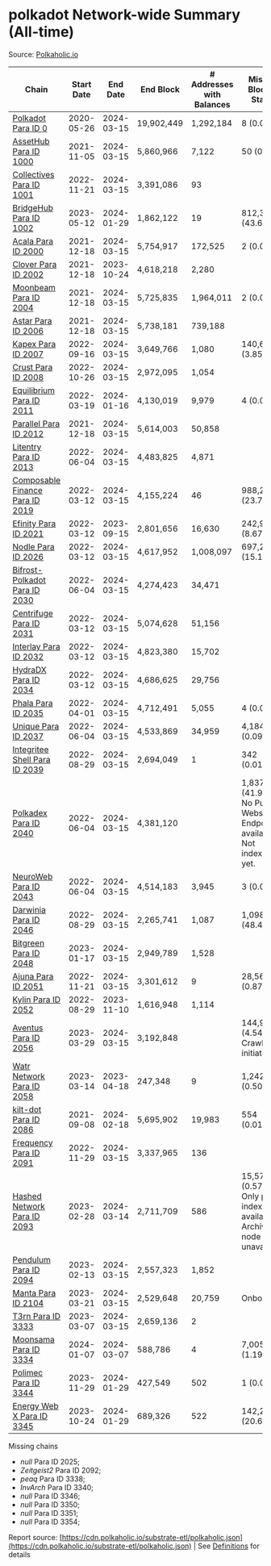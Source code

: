 # polkadot Network-wide Summary (All-time)

Source: [Polkaholic.io](https://polkaholic.io)


| Chain            | Start Date | End Date | End Block | # Addresses with Balances | Missing Blocks / Status |
| ---------------- | ---------- | ---------| --------- | ------------------------- | ----------------------- |
| [Polkadot Para ID 0](/polkadot/0-polkadot) | 2020-05-26 | 2024-03-15 | 19,902,449 |  1,292,184 | 8 (0.00%)  |
| [AssetHub Para ID 1000](/polkadot/1000-assethub) | 2021-11-05 | 2024-03-15 | 5,860,966 |  7,122 | 50 (0.00%)  |
| [Collectives Para ID 1001](/polkadot/1001-collectives) | 2022-11-21 | 2024-03-15 | 3,391,086 |  93 |    |
| [BridgeHub Para ID 1002](/polkadot/1002-bridgehub) | 2023-05-12 | 2024-01-29 | 1,862,122 |  19 | 812,302 (43.62%)  |
| [Acala Para ID 2000](/polkadot/2000-acala) | 2021-12-18 | 2024-03-15 | 5,754,917 |  172,525 | 2 (0.00%)  |
| [Clover Para ID 2002](/polkadot/2002-clover) | 2021-12-18 | 2023-10-24 | 4,618,218 |  2,280 |    |
| [Moonbeam Para ID 2004](/polkadot/2004-moonbeam) | 2021-12-18 | 2024-03-15 | 5,725,835 |  1,964,011 | 2 (0.00%)  |
| [Astar Para ID 2006](/polkadot/2006-astar) | 2021-12-18 | 2024-03-15 | 5,738,181 |  739,188 |    |
| [Kapex Para ID 2007](/polkadot/2007-kapex) | 2022-09-16 | 2024-03-15 | 3,649,766 |  1,080 | 140,668 (3.85%)  |
| [Crust Para ID 2008](/polkadot/2008-crust) | 2022-10-26 | 2024-03-15 | 2,972,095 |  1,054 |    |
| [Equilibrium Para ID 2011](/polkadot/2011-equilibrium) | 2022-03-19 | 2024-01-16 | 4,130,019 |  9,979 | 4 (0.00%)  |
| [Parallel Para ID 2012](/polkadot/2012-parallel) | 2021-12-18 | 2024-03-15 | 5,614,003 |  50,858 |    |
| [Litentry Para ID 2013](/polkadot/2013-litentry) | 2022-06-04 | 2024-03-15 | 4,483,825 |  4,871 |    |
| [Composable Finance Para ID 2019](/polkadot/2019-composable) | 2022-03-12 | 2024-03-15 | 4,155,224 |  46 | 988,228 (23.78%)  |
| [Efinity Para ID 2021](/polkadot/2021-efinity) | 2022-03-12 | 2023-09-15 | 2,801,656 |  16,630 | 242,949 (8.67%)  |
| [Nodle Para ID 2026](/polkadot/2026-nodle) | 2022-03-12 | 2024-03-15 | 4,617,952 |  1,008,097 | 697,251 (15.10%)  |
| [Bifrost-Polkadot Para ID 2030](/polkadot/2030-bifrost) | 2022-06-04 | 2024-03-15 | 4,274,423 |  34,471 |    |
| [Centrifuge Para ID 2031](/polkadot/2031-centrifuge) | 2022-03-12 | 2024-03-15 | 5,074,628 |  51,156 |    |
| [Interlay Para ID 2032](/polkadot/2032-interlay) | 2022-03-12 | 2024-03-15 | 4,823,380 |  15,702 |    |
| [HydraDX Para ID 2034](/polkadot/2034-hydradx) | 2022-03-12 | 2024-03-15 | 4,686,625 |  29,756 |    |
| [Phala Para ID 2035](/polkadot/2035-phala) | 2022-04-01 | 2024-03-15 | 4,712,491 |  5,055 | 4 (0.00%)  |
| [Unique Para ID 2037](/polkadot/2037-unique) | 2022-06-04 | 2024-03-15 | 4,533,869 |  34,959 | 4,184 (0.09%)  |
| [Integritee Shell Para ID 2039](/polkadot/2039-integritee) | 2022-08-29 | 2024-03-15 | 2,694,049 |  1 | 342 (0.01%)  |
| [Polkadex Para ID 2040](/polkadot/2040-polkadex) | 2022-06-04 | 2024-03-15 | 4,381,120 |   | 1,837,152 (41.93%) No Public Websocket Endpoint available: Not indexing yet. |
| [NeuroWeb Para ID 2043](/polkadot/2043-neuroweb) | 2022-06-04 | 2024-03-15 | 4,514,183 |  3,945 | 3 (0.00%)  |
| [Darwinia Para ID 2046](/polkadot/2046-darwinia) | 2022-08-29 | 2024-03-15 | 2,265,741 |  1,087 | 1,098,047 (48.46%)  |
| [Bitgreen Para ID 2048](/polkadot/2048-bitgreen) | 2023-01-17 | 2024-03-15 | 2,949,789 |  1,528 |    |
| [Ajuna Para ID 2051](/polkadot/2051-ajuna) | 2022-11-21 | 2024-03-15 | 3,301,612 |  9 | 28,565 (0.87%)  |
| [Kylin Para ID 2052](/polkadot/2052-kylin) | 2022-08-29 | 2023-11-10 | 1,616,948 |  1,114 |    |
| [Aventus Para ID 2056](/polkadot/2056-aventus) | 2023-03-29 | 2024-03-15 | 3,192,848 |   | 144,921 (4.54%) Crawling initiated |
| [Watr Network Para ID 2058](/polkadot/2058-watr) | 2023-03-14 | 2023-04-18 | 247,348 |  9 | 1,242 (0.50%)  |
| [kilt-dot Para ID 2086](/polkadot/2086-kilt) | 2021-09-08 | 2024-02-18 | 5,695,902 |  19,983 | 554 (0.01%)  |
| [Frequency Para ID 2091](/polkadot/2091-frequency) | 2022-11-29 | 2024-03-15 | 3,337,965 |  136 |    |
| [Hashed Network Para ID 2093](/polkadot/2093-hashed) | 2023-02-28 | 2024-03-14 | 2,711,709 |  586 | 15,573 (0.57%) Only partial index available: Archive node unavailable |
| [Pendulum Para ID 2094](/polkadot/2094-pendulum) | 2023-02-13 | 2024-03-15 | 2,557,323 |  1,852 |    |
| [Manta Para ID 2104](/polkadot/2104-manta) | 2023-03-21 | 2024-03-15 | 2,529,648 |  20,759 |   Onboarding |
| [T3rn Para ID 3333](/polkadot/3333-t3rn) | 2023-03-07 | 2024-03-15 | 2,659,136 |  2 |    |
| [Moonsama Para ID 3334](/polkadot/3334-moonsama) | 2024-01-07 | 2024-03-07 | 588,786 |  4 | 7,005 (1.19%)  |
| [Polimec Para ID 3344](/polkadot/3344-polimec) | 2023-11-29 | 2024-01-29 | 427,549 |  502 | 1 (0.00%)  |
| [Energy Web X Para ID 3345](/polkadot/3345-energywebx) | 2023-10-24 | 2024-01-29 | 689,326 |  522 | 142,272 (20.64%)  |

Missing chains


* *null* Para ID 2025; 
* *Zeitgeist2* Para ID 2092; 
* *peaq* Para ID 3338; 
* *InvArch* Para ID 3340; 
* *null* Para ID 3346; 
* *null* Para ID 3350; 
* *null* Para ID 3351; 
* *null* Para ID 3354; 

Report source: [https://cdn.polkaholic.io/substrate-etl/polkaholic.json](https://cdn.polkaholic.io/substrate-etl/polkaholic.json) | See [Definitions](/DEFINITIONS.md) for details
